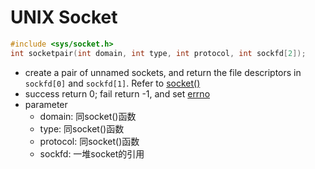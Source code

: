 # UNIX Socket

```c
#include <sys/socket.h>
int socketpair(int domain, int type, int protocol, int sockfd[2]);
```
  
- create a pair of unnamed sockets, and return the file descriptors in `sockfd[0]` and `sockfd[1]`.  Refer to [socket()](linux-socket-api-socket().md)
- success return 0; fail return -1, and set [errno](errno.md)
- parameter
  - domain: 同socket()函数
  - type: 同socket()函数
  - protocol: 同socket()函数
  - sockfd: 一堆socket的引用
